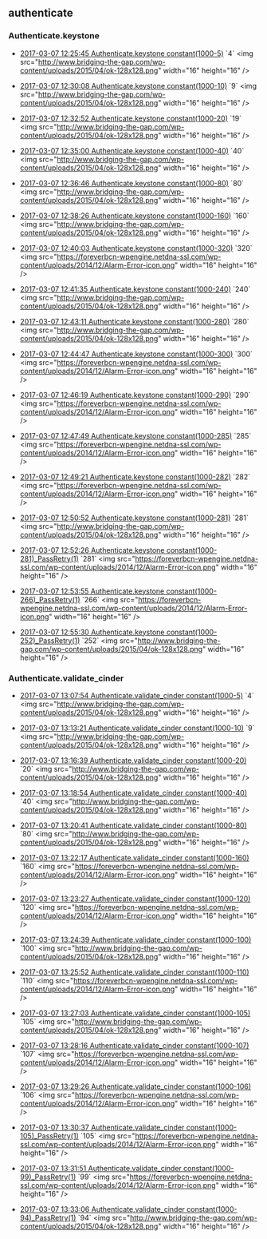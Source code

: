 

## authenticate

### Authenticate.keystone

- [2017-03-07 12:25:45 Authenticate.keystone constant(1000-5)](https://godleon.github.io/osp_binary_test_result/0.0.46/authenticate/(20170307_122545)Authenticate.keystone-constant(1000-5)-PASSED.html) `4` <img src="http://www.bridging-the-gap.com/wp-content/uploads/2015/04/ok-128x128.png" width="16" height="16" \/>

- [2017-03-07 12:30:08 Authenticate.keystone constant(1000-10)](https://godleon.github.io/osp_binary_test_result/0.0.46/authenticate/(20170307_123008)Authenticate.keystone-constant(1000-10)-PASSED.html) `9` <img src="http://www.bridging-the-gap.com/wp-content/uploads/2015/04/ok-128x128.png" width="16" height="16" \/>

- [2017-03-07 12:32:52 Authenticate.keystone constant(1000-20)](https://godleon.github.io/osp_binary_test_result/0.0.46/authenticate/(20170307_123252)Authenticate.keystone-constant(1000-20)-PASSED.html) `19` <img src="http://www.bridging-the-gap.com/wp-content/uploads/2015/04/ok-128x128.png" width="16" height="16" \/>

- [2017-03-07 12:35:00 Authenticate.keystone constant(1000-40)](https://godleon.github.io/osp_binary_test_result/0.0.46/authenticate/(20170307_123500)Authenticate.keystone-constant(1000-40)-PASSED.html) `40` <img src="http://www.bridging-the-gap.com/wp-content/uploads/2015/04/ok-128x128.png" width="16" height="16" \/>

- [2017-03-07 12:36:46 Authenticate.keystone constant(1000-80)](https://godleon.github.io/osp_binary_test_result/0.0.46/authenticate/(20170307_123646)Authenticate.keystone-constant(1000-80)-PASSED.html) `80` <img src="http://www.bridging-the-gap.com/wp-content/uploads/2015/04/ok-128x128.png" width="16" height="16" \/>

- [2017-03-07 12:38:26 Authenticate.keystone constant(1000-160)](https://godleon.github.io/osp_binary_test_result/0.0.46/authenticate/(20170307_123826)Authenticate.keystone-constant(1000-160)-PASSED.html) `160` <img src="http://www.bridging-the-gap.com/wp-content/uploads/2015/04/ok-128x128.png" width="16" height="16" \/>

- [2017-03-07 12:40:03 Authenticate.keystone constant(1000-320)](https://godleon.github.io/osp_binary_test_result/0.0.46/authenticate/(20170307_124003)Authenticate.keystone-constant(1000-320)-FAILED.html) `320` <img src="https://foreverbcn-wpengine.netdna-ssl.com/wp-content/uploads/2014/12/Alarm-Error-icon.png" width="16" height="16" \/>

- [2017-03-07 12:41:35 Authenticate.keystone constant(1000-240)](https://godleon.github.io/osp_binary_test_result/0.0.46/authenticate/(20170307_124135)Authenticate.keystone-constant(1000-240)-PASSED.html) `240` <img src="http://www.bridging-the-gap.com/wp-content/uploads/2015/04/ok-128x128.png" width="16" height="16" \/>

- [2017-03-07 12:43:11 Authenticate.keystone constant(1000-280)](https://godleon.github.io/osp_binary_test_result/0.0.46/authenticate/(20170307_124311)Authenticate.keystone-constant(1000-280)-PASSED.html) `280` <img src="http://www.bridging-the-gap.com/wp-content/uploads/2015/04/ok-128x128.png" width="16" height="16" \/>

- [2017-03-07 12:44:47 Authenticate.keystone constant(1000-300)](https://godleon.github.io/osp_binary_test_result/0.0.46/authenticate/(20170307_124447)Authenticate.keystone-constant(1000-300)-FAILED.html) `300` <img src="https://foreverbcn-wpengine.netdna-ssl.com/wp-content/uploads/2014/12/Alarm-Error-icon.png" width="16" height="16" \/>

- [2017-03-07 12:46:19 Authenticate.keystone constant(1000-290)](https://godleon.github.io/osp_binary_test_result/0.0.46/authenticate/(20170307_124619)Authenticate.keystone-constant(1000-290)-FAILED.html) `290` <img src="https://foreverbcn-wpengine.netdna-ssl.com/wp-content/uploads/2014/12/Alarm-Error-icon.png" width="16" height="16" \/>

- [2017-03-07 12:47:49 Authenticate.keystone constant(1000-285)](https://godleon.github.io/osp_binary_test_result/0.0.46/authenticate/(20170307_124749)Authenticate.keystone-constant(1000-285)-FAILED.html) `285` <img src="https://foreverbcn-wpengine.netdna-ssl.com/wp-content/uploads/2014/12/Alarm-Error-icon.png" width="16" height="16" \/>

- [2017-03-07 12:49:21 Authenticate.keystone constant(1000-282)](https://godleon.github.io/osp_binary_test_result/0.0.46/authenticate/(20170307_124921)Authenticate.keystone-constant(1000-282)-FAILED.html) `282` <img src="https://foreverbcn-wpengine.netdna-ssl.com/wp-content/uploads/2014/12/Alarm-Error-icon.png" width="16" height="16" \/>

- [2017-03-07 12:50:52 Authenticate.keystone constant(1000-281)](https://godleon.github.io/osp_binary_test_result/0.0.46/authenticate/(20170307_125052)Authenticate.keystone-constant(1000-281)-PASSED.html) `281` <img src="http://www.bridging-the-gap.com/wp-content/uploads/2015/04/ok-128x128.png" width="16" height="16" \/>

- [2017-03-07 12:52:26 Authenticate.keystone constant(1000-281)_PassRetry(1)](https://godleon.github.io/osp_binary_test_result/0.0.46/authenticate/(20170307_125226)Authenticate.keystone-constant(1000-281)_PassRetry(1)-FAILED.html) `281` <img src="https://foreverbcn-wpengine.netdna-ssl.com/wp-content/uploads/2014/12/Alarm-Error-icon.png" width="16" height="16" \/>

- [2017-03-07 12:53:55 Authenticate.keystone constant(1000-266)_PassRetry(1)](https://godleon.github.io/osp_binary_test_result/0.0.46/authenticate/(20170307_125355)Authenticate.keystone-constant(1000-266)_PassRetry(1)-FAILED.html) `266` <img src="https://foreverbcn-wpengine.netdna-ssl.com/wp-content/uploads/2014/12/Alarm-Error-icon.png" width="16" height="16" \/>

- [2017-03-07 12:55:30 Authenticate.keystone constant(1000-252)_PassRetry(1)](https://godleon.github.io/osp_binary_test_result/0.0.46/authenticate/(20170307_125530)Authenticate.keystone-constant(1000-252)_PassRetry(1)-PASSED.html) `252` <img src="http://www.bridging-the-gap.com/wp-content/uploads/2015/04/ok-128x128.png" width="16" height="16" \/>

### Authenticate.validate_cinder

- [2017-03-07 13:07:54 Authenticate.validate_cinder constant(1000-5)](https://godleon.github.io/osp_binary_test_result/0.0.46/authenticate/(20170307_130754)Authenticate.validate_cinder-constant(1000-5)-PASSED.html) `4` <img src="http://www.bridging-the-gap.com/wp-content/uploads/2015/04/ok-128x128.png" width="16" height="16" \/>

- [2017-03-07 13:13:21 Authenticate.validate_cinder constant(1000-10)](https://godleon.github.io/osp_binary_test_result/0.0.46/authenticate/(20170307_131321)Authenticate.validate_cinder-constant(1000-10)-PASSED.html) `9` <img src="http://www.bridging-the-gap.com/wp-content/uploads/2015/04/ok-128x128.png" width="16" height="16" \/>

- [2017-03-07 13:16:39 Authenticate.validate_cinder constant(1000-20)](https://godleon.github.io/osp_binary_test_result/0.0.46/authenticate/(20170307_131639)Authenticate.validate_cinder-constant(1000-20)-PASSED.html) `20` <img src="http://www.bridging-the-gap.com/wp-content/uploads/2015/04/ok-128x128.png" width="16" height="16" \/>

- [2017-03-07 13:18:54 Authenticate.validate_cinder constant(1000-40)](https://godleon.github.io/osp_binary_test_result/0.0.46/authenticate/(20170307_131854)Authenticate.validate_cinder-constant(1000-40)-PASSED.html) `40` <img src="http://www.bridging-the-gap.com/wp-content/uploads/2015/04/ok-128x128.png" width="16" height="16" \/>

- [2017-03-07 13:20:41 Authenticate.validate_cinder constant(1000-80)](https://godleon.github.io/osp_binary_test_result/0.0.46/authenticate/(20170307_132041)Authenticate.validate_cinder-constant(1000-80)-PASSED.html) `80` <img src="http://www.bridging-the-gap.com/wp-content/uploads/2015/04/ok-128x128.png" width="16" height="16" \/>

- [2017-03-07 13:22:17 Authenticate.validate_cinder constant(1000-160)](https://godleon.github.io/osp_binary_test_result/0.0.46/authenticate/(20170307_132217)Authenticate.validate_cinder-constant(1000-160)-FAILED.html) `160` <img src="https://foreverbcn-wpengine.netdna-ssl.com/wp-content/uploads/2014/12/Alarm-Error-icon.png" width="16" height="16" \/>

- [2017-03-07 13:23:27 Authenticate.validate_cinder constant(1000-120)](https://godleon.github.io/osp_binary_test_result/0.0.46/authenticate/(20170307_132327)Authenticate.validate_cinder-constant(1000-120)-FAILED.html) `120` <img src="https://foreverbcn-wpengine.netdna-ssl.com/wp-content/uploads/2014/12/Alarm-Error-icon.png" width="16" height="16" \/>

- [2017-03-07 13:24:39 Authenticate.validate_cinder constant(1000-100)](https://godleon.github.io/osp_binary_test_result/0.0.46/authenticate/(20170307_132439)Authenticate.validate_cinder-constant(1000-100)-PASSED.html) `100` <img src="http://www.bridging-the-gap.com/wp-content/uploads/2015/04/ok-128x128.png" width="16" height="16" \/>

- [2017-03-07 13:25:52 Authenticate.validate_cinder constant(1000-110)](https://godleon.github.io/osp_binary_test_result/0.0.46/authenticate/(20170307_132552)Authenticate.validate_cinder-constant(1000-110)-FAILED.html) `110` <img src="https://foreverbcn-wpengine.netdna-ssl.com/wp-content/uploads/2014/12/Alarm-Error-icon.png" width="16" height="16" \/>

- [2017-03-07 13:27:03 Authenticate.validate_cinder constant(1000-105)](https://godleon.github.io/osp_binary_test_result/0.0.46/authenticate/(20170307_132703)Authenticate.validate_cinder-constant(1000-105)-PASSED.html) `105` <img src="http://www.bridging-the-gap.com/wp-content/uploads/2015/04/ok-128x128.png" width="16" height="16" \/>

- [2017-03-07 13:28:16 Authenticate.validate_cinder constant(1000-107)](https://godleon.github.io/osp_binary_test_result/0.0.46/authenticate/(20170307_132816)Authenticate.validate_cinder-constant(1000-107)-FAILED.html) `107` <img src="https://foreverbcn-wpengine.netdna-ssl.com/wp-content/uploads/2014/12/Alarm-Error-icon.png" width="16" height="16" \/>

- [2017-03-07 13:29:26 Authenticate.validate_cinder constant(1000-106)](https://godleon.github.io/osp_binary_test_result/0.0.46/authenticate/(20170307_132926)Authenticate.validate_cinder-constant(1000-106)-FAILED.html) `106` <img src="https://foreverbcn-wpengine.netdna-ssl.com/wp-content/uploads/2014/12/Alarm-Error-icon.png" width="16" height="16" \/>

- [2017-03-07 13:30:37 Authenticate.validate_cinder constant(1000-105)_PassRetry(1)](https://godleon.github.io/osp_binary_test_result/0.0.46/authenticate/(20170307_133037)Authenticate.validate_cinder-constant(1000-105)_PassRetry(1)-FAILED.html) `105` <img src="https://foreverbcn-wpengine.netdna-ssl.com/wp-content/uploads/2014/12/Alarm-Error-icon.png" width="16" height="16" \/>

- [2017-03-07 13:31:51 Authenticate.validate_cinder constant(1000-99)_PassRetry(1)](https://godleon.github.io/osp_binary_test_result/0.0.46/authenticate/(20170307_133151)Authenticate.validate_cinder-constant(1000-99)_PassRetry(1)-FAILED.html) `99` <img src="https://foreverbcn-wpengine.netdna-ssl.com/wp-content/uploads/2014/12/Alarm-Error-icon.png" width="16" height="16" \/>

- [2017-03-07 13:33:06 Authenticate.validate_cinder constant(1000-94)_PassRetry(1)](https://godleon.github.io/osp_binary_test_result/0.0.46/authenticate/(20170307_133306)Authenticate.validate_cinder-constant(1000-94)_PassRetry(1)-PASSED.html) `94` <img src="http://www.bridging-the-gap.com/wp-content/uploads/2015/04/ok-128x128.png" width="16" height="16" \/>
